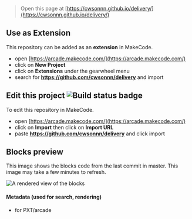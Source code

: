 


> Open this page at [https://cwsonnn.github.io/delivery/](https://cwsonnn.github.io/delivery/)

## Use as Extension

This repository can be added as an **extension** in MakeCode.

* open [https://arcade.makecode.com/](https://arcade.makecode.com/)
* click on **New Project**
* click on **Extensions** under the gearwheel menu
* search for **https://github.com/cwsonnn/delivery** and import

## Edit this project ![Build status badge](https://github.com/cwsonnn/delivery/workflows/MakeCode/badge.svg)

To edit this repository in MakeCode.

* open [https://arcade.makecode.com/](https://arcade.makecode.com/)
* click on **Import** then click on **Import URL**
* paste **https://github.com/cwsonnn/delivery** and click import

## Blocks preview

This image shows the blocks code from the last commit in master.
This image may take a few minutes to refresh.

![A rendered view of the blocks](https://github.com/cwsonnn/delivery/raw/master/.github/makecode/blocks.png)

#### Metadata (used for search, rendering)

* for PXT/arcade
<script src="https://makecode.com/gh-pages-embed.js"></script><script>makeCodeRender("{{ site.makecode.home_url }}", "{{ site.github.owner_name }}/{{ site.github.repository_name }}");</script>
